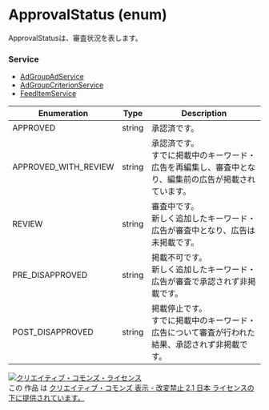 # ApprovalStatus (enum)
ApprovalStatusは、審査状況を表します。

### Service
+ [AdGroupAdService](../services/AdGroupAdService.md)
+ [AdGroupCriterionService](../services/AdGroupCriterionService.md)
+ [FeedItemService](../services/FeedItemService.md)

| Enumeration | Type | Description | 
|---|---|---|
| APPROVED| string| 承認済です。 |
| APPROVED_WITH_REVIEW| string| 承認済です。<br>すでに掲載中のキーワード・広告を再編集し、審査中となり、編集前の広告が掲載されています。 |
| REVIEW| string| 審査中です。<br>新しく追加したキーワード・広告が審査中となり、広告は未掲載です。 |
| PRE_DISAPPROVED| string| 掲載不可です。<br>新しく追加したキーワード・広告が審査で承認されず非掲載です。 |
| POST_DISAPPROVED| string| 掲載停止です。<br>すでに掲載中のキーワード・広告について審査が行われた結果、承認されず非掲載です。 |

<a rel="license" href="http://creativecommons.org/licenses/by-nd/2.1/jp/"><img alt="クリエイティブ・コモンズ・ライセンス" style="border-width:0" src="https://i.creativecommons.org/l/by-nd/2.1/jp/88x31.png" /></a><br />この 作品 は <a rel="license" href="http://creativecommons.org/licenses/by-nd/2.1/jp/">クリエイティブ・コモンズ 表示 - 改変禁止 2.1 日本 ライセンスの下に提供されています。</a>
